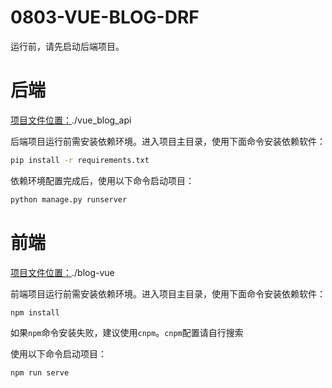 <!-- readme.md -->
<!-- author: fudamai -->

# 0803-VUE-BLOG-DRF

运行前，请先启动后端项目。

# 后端

[项目文件位置：](./vue_blog_api)./vue_blog_api

后端项目运行前需安装依赖环境。进入项目主目录，使用下面命令安装依赖软件：

```cmd
pip install -r requirements.txt
```

依赖环境配置完成后，使用以下命令启动项目：

```cmd
python manage.py runserver
```

# 前端

[项目文件位置：](./blog-vue)./blog-vue

前端项目运行前需安装依赖环境。进入项目主目录，使用下面命令安装依赖软件：

```cmd
npm install
```

如果`npm`命令安装失败，建议使用`cnpm`。`cnpm`配置请自行搜索

使用以下命令启动项目：

```cmd
npm run serve
```
